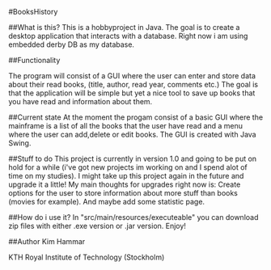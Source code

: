 #BooksHistory

##What is this?
This is a hobbyproject in Java. The goal is to create a desktop application that interacts with a database. Right now i am using embedded derby DB as my database.

##Functionality

The program will consist of a GUI where the user can enter and store data about their read books, (title, author, read year, comments etc.) The goal is that the application will be simple but yet a nice tool to save up books that you have read and information about them.

##Current state
At the moment the progam consist of a basic GUI where the mainframe is a list of all the books that the user have read and a menu where the user can add,delete or edit books.
The GUI is created with Java Swing.

##Stuff to do
This project is currently in version 1.0 and going to be put on hold for a while (i've got new projects im working on and I spend alot of time on my studies). I might take up this project again in the future and upgrade it a little! My main thoughts for upgrades right now is: Create options for the user to store information about more stuff than books (movies for example). And maybe add some statistic page.

##How do i use it?
In "src/main/resources/executeable" you can download zip files with either .exe version or .jar version. Enjoy!

##Author
Kim Hammar

KTH Royal Institute of Technology (Stockholm)